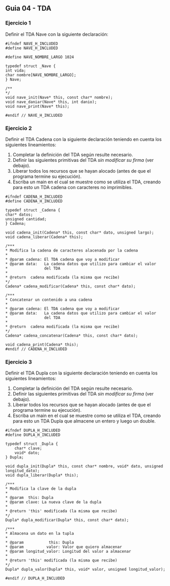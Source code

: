 ## Guia 04 - TDA

### Ejercicio 1

Definir el TDA Nave con la siguiente declaración:

```
#ifndef NAVE_H_INCLUDED
#define NAVE_H_INCLUDED
    
#define NAVE_NOMBRE_LARGO 1024

typedef struct _Nave {
int vida;
char nombre[NAVE_NOMBRE_LARGO];
} Nave;

/**
*/
void nave_init(Nave* this, const char* nombre);
void nave_daniar(Nave* this, int danio);
void nave_print(Nave* this);

#endif // NAVE_H_INCLUDED
```

### Ejercicio 2

Definir el TDA Cadena con la siguiente declaración teniendo en cuenta los siguientes lineamientos:
1. Completar la definición del TDA según resulte necesario.
2. Definir las siguientes primitivas del TDA *sin modificar su firma* (ver debajo).
3. Liberar todos los recursos que se hayan alocado (antes de que el programa termine su ejecución).
4. Escriba un main en el cual se muestre como se utiliza el TDA, creando para esto un TDA cadena con caracteres no imprimibles.

```
#ifndef CADENA_H_INCLUDED
#define CADENA_H_INCLUDED

typedef struct _Cadena {
char* datos;
unsigned cantidad;
} Cadena;

void cadena_init(Cadena* this, const char* dato, unsigned largo);
void cadena_liberar(Cadena* this);

/***
* Modifica la cadena de caracteres alacenada por la cadena
*
* @param cadena: El TDA cadena que voy a modificar
* @param data:   La cadena datos que utilizo para cambiar el valor
*                del TDA
*
* @return  cadena modificada (la misma que recibe)
*/
Cadena* cadena_modificar(Cadena* this, const char* dato);

/***
* Concatenar un contenido a una cadena
*
* @param cadena: El TDA cadena que voy a modificar
* @param data:   La cadena datos que utilizo para cambiar el valor
*                del TDA
*
* @return  cadena modificada (la misma que recibe)
*/
Cadena* cadena_concatenar(Cadena* this, const char* dato);

void cadena_print(Cadena* this);
#endif // CADENA_H_INCLUDED
```

### Ejercicio 3

Definir el TDA Dupla con la siguiente declaración teniendo en cuenta los siguientes lineamientos:
1. Completar la definición del TDA según resulte necesario.
2. Definir las siguientes primitivas del TDA *sin modificar su firma* (ver debajo).
3. Liberar todos los recursos que se hayan alocado (antes de que el programa termine su ejecución).
4. Escriba un main en el cual se muestre como se utiliza el TDA, creando para esto un TDA Dupla que almacene un entero y luego un double.

```
#ifndef DUPLA_H_INCLUDED
#define DUPLA_H_INCLUDED

typedef struct _Dupla {
    char* clave;
    void* dato;
} Dupla;

void dupla_init(Dupla* this, const char* nombre, void* dato, unsigned longitud_dato);
void dupla_liberar(Dupla* this);

/***
* Modifica la clave de la dupla
*
* @param  this: Dupla
* @param clave: La nueva clave de la dupla
*
* @return 'this' modificada (la misma que recibe)
*/
Dupla* dupla_modificar(Dupla* this, const char* dato);

/***
* Almacena un dato en la tupla
*
* @param           this: Dupla
* @param          valor: Valor que quiero almacenar
* @param longitud_valor: Longitud del valor a almacenar
*
* @return 'this' modificada (la misma que recibe)
*/
Dupla* dupla_valor(Dupla* this, void* valor, unsigned longitud_valor);

#endif // DUPLA_H_INCLUDED
```


